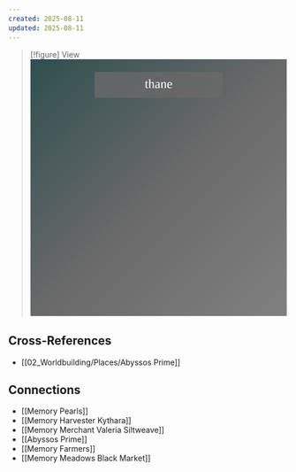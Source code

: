 ```yaml
---
created: 2025-08-11
updated: 2025-08-11
---
```


> [!figure] View
![](04_Resources/Assets/Locations/location-city-memory-farmer-thane-memory-farmer-thane.svg)




## Cross-References

- [[02_Worldbuilding/Places/Abyssos Prime]]


## Connections

- [[Memory Pearls]]
- [[Memory Harvester Kythara]]
- [[Memory Merchant Valeria Siltweave]]
- [[Abyssos Prime]]
- [[Memory Farmers]]
- [[Memory Meadows Black Market]]
